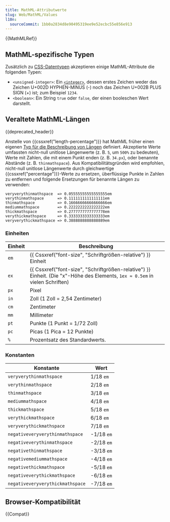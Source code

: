 ```yaml
---
title: MathML-Attributwerte
slug: Web/MathML/Values
l10n:
  sourceCommit: 1bb0a2834d8e90495319ee9e52ecbc55e856e913
---
```


{{MathMLRef}}

## MathML-spezifische Typen

Zusätzlich zu [CSS-Datentypen](/de/docs/Web/CSS/CSS_Types) akzeptieren einige MathML-Attribute die folgenden Typen:

- `<unsigned-integer>`: Ein [`<integer>`](/de/docs/Web/CSS/integer), dessen erstes Zeichen weder das Zeichen U+002D HYPHEN-MINUS (-) noch das Zeichen U+002B PLUS SIGN (+) ist; zum Beispiel `1234`.
- `<boolean>`: Ein String `true` oder `false`, der einen booleschen Wert darstellt.

## Veraltete MathML-Längen

{{deprecated_header}}

Anstelle von {{cssxref("length-percentage")}} hat MathML früher einen eigenen [Typ für die Beschreibung von Längen](https://www.w3.org/TR/MathML3/chapter2.html#type.length) definiert. Akzeptierte Werte umfassten nicht-null unitlose Längenwerte (z. B. `5`, um `500%` zu bedeuten), Werte mit Zahlen, die mit einem Punkt enden (z. B. `34.px`), oder benannte Abstände (z. B. `thinmathspace`). Aus Kompatibilitätsgründen wird empfohlen, nicht-null unitlose Längenwerte durch gleichwertige {{cssxref("percentage")}}-Werte zu ersetzen, überflüssige Punkte in Zahlen zu entfernen und folgende Ersetzungen für benannte Längen zu verwenden:

```plain
veryverythinmathspace  => 0.05555555555555555em
verythinmathspace      => 0.1111111111111111em
thinmathspace          => 0.16666666666666666em
mediummathspace        => 0.2222222222222222em
thickmathspace         => 0.2777777777777778em
verythickmathspace     => 0.3333333333333333em
veryverythickmathspace => 0.3888888888888889em
```

### Einheiten

| Einheit | Beschreibung                                                                                                     |
| ------- | ---------------------------------------------------------------------------------------------------------------- |
| `em`    | {{ Cssxref("font-size", "Schriftgrößen-relative") }} Einheit                                                      |
| `ex`    | {{ Cssxref("font-size", "Schriftgrößen-relative") }} Einheit. (Die "x"-Höhe des Elements, `1ex ≈ 0.5em` in vielen Schriften) |
| `px`    | Pixel                                                                                                             |
| `in`    | Zoll (1 Zoll = 2,54 Zentimeter)                                                                                   |
| `cm`    | Zentimeter                                                                                                        |
| `mm`    | Millimeter                                                                                                        |
| `pt`    | Punkte (1 Punkt = 1/72 Zoll)                                                                                      |
| `pc`    | Picas (1 Pica = 12 Punkte)                                                                                        |
| `%`     | Prozentsatz des Standardwerts.                                                                                    |

### Konstanten

| Konstante                         | Wert       |
| --------------------------------- | ---------- |
| `veryverythinmathspace`           | 1/18 `em`  |
| `verythinmathspace`               | 2/18 `em`  |
| `thinmathspace`                   | 3/18 `em`  |
| `mediummathspace`                 | 4/18 `em`  |
| `thickmathspace`                  | 5/18 `em`  |
| `verythickmathspace`              | 6/18 `em`  |
| `veryverythickmathspace`          | 7/18 `em`  |
| `negativeveryverythinmathspace`   | -1/18 `em` |
| `negativeverythinmathspace`       | -2/18 `em` |
| `negativethinmathspace`           | -3/18 `em` |
| `negativemediummathspace`         | -4/18 `em` |
| `negativethickmathspace`          | -5/18 `em` |
| `negativeverythickmathspace`      | -6/18 `em` |
| `negativeveryverythickmathspace`  | -7/18 `em` |

## Browser-Kompatibilität

{{Compat}}
